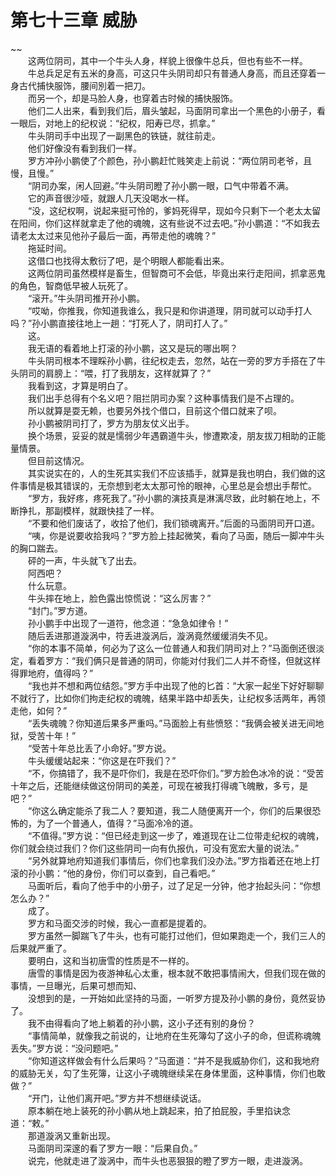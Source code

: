 # 第七十三章 威胁

~~
            <br>　　这两位阴司，其中一个牛头人身，样貌上很像牛总兵，但也有些不一样。<br>　　牛总兵足足有五米的身高，可这只牛头阴司却只有普通人身高，而且还穿着一身古代捕快服饰，腰间別着一把刀。<br>　　而另一个，却是马脸人身，也穿着古时候的捕快服饰。<br>　　他们二人出来，看到我们后，眉头皱起，马面阴司拿出一个黑色的小册子，看一眼后，对地上的纪权说：“纪权，阳寿已尽，抓拿。”<br>　　牛头阴司手中出现了一副黑色的铁链，就往前走。<br>　　他们好像没有看到我们一样。<br>　　罗方冲孙小鹏使了个颜色，孙小鹏赶忙贱笑走上前说：“两位阴司老爷，且慢，且慢。”<br>　　“阴司办案，闲人回避。”牛头阴司瞪了孙小鹏一眼，口气中带着不满。<br>　　它的声音很沙哑，就跟人几天没喝水一样。<br>　　“没，这纪权啊，说起来挺可怜的，爹妈死得早，现如今只剩下一个老太太留在阳间，你们这样就拿走了他的魂魄，这有些说不过去吧。”孙小鹏道：“不如我去请老太太过来见他孙子最后一面，再带走他的魂魄？”<br>　　拖延时间。<br>　　这借口也找得太敷衍了吧，是个明眼人都能看出来。<br>　　这两位阴司虽然模样是畜生，但智商可不会低，毕竟出来行走阳间，抓拿恶鬼的角色，智商低早被人玩死了。<br>　　“滚开。”牛头阴司推开孙小鹏。<br>　　“哎呦，你推我，你知道我谁么，我只是和你讲道理，阴司就可以动手打人吗？”孙小鹏直接往地上一趟：“打死人了，阴司打人了。”<br>　　这。<br>　　我无语的看着地上打滚的孙小鹏，这又是玩的哪出啊？<br>　　牛头阴司根本不理睬孙小鹏，往纪权走去，忽然，站在一旁的罗方手搭在了牛头阴司的肩膀上：“喂，打了我朋友，这样就算了？”<br>　　我看到这，才算是明白了。<br>　　我们出手总得有个名义吧？阻拦阴司办案？这种事情我们是不占理的。<br>　　所以就算是耍无赖，也要另外找个借口，目前这个借口就来了呗。<br>　　孙小鹏被阴司打了，罗方为朋友仗义出手。<br>　　换个场景，妥妥的就是懦弱少年遇霸道牛头，惨遭欺凌，朋友拔刀相助的正能量情景。<br>　　但目前这情况。<br>　　其实说实在的，人的生死其实我们不应该插手，就算是我也明白，我们做的这件事情是极其错误的，无奈想到老太太那可怜的眼神，心里总是会想出手帮忙。<br>　　“罗方，我好疼，疼死我了。”孙小鹏的演技真是淋漓尽致，此时躺在地上，不断挣扎，那副模样，就跟快挂了一样。<br>　　“不要和他们废话了，收拾了他们，我们锁魂离开。”后面的马面阴司开口道。<br>　　“咦，你是说要收拾我吗？”罗方脸上挂起微笑，看向了马面，随后一脚冲牛头的胸口踹去。<br>　　砰的一声，牛头就飞了出去。<br>　　阿西吧？<br>　　什么玩意。<br>　　牛头摔在地上，脸色露出惊慌说：“这么厉害？”<br>　　“封门。”罗方道。<br>　　孙小鹏手中出现了一道符，他念道：“急急如律令！”<br>　　随后丢进那道漩涡中，符丢进漩涡后，漩涡竟然缓缓消失不见。<br>　　“你的本事不简单，何必为了这么一位普通人和我们阴司对上？”马面倒还很淡定，看着罗方：“我们俩只是普通的阴司，你能对付我们二人并不奇怪，但就这样得罪地府，值得吗？”<br>　　“我也并不想和两位结怨。”罗方手中出现了他的匕首：“大家一起坐下好好聊聊不就行了，比如你们拘走纪权的魂魄，结果半路中却丢失，让纪权多活两年，再领走他，如何？”<br>　　“丢失魂魄？你知道后果多严重吗。”马面脸上有些愤怒：“我俩会被关进无间地狱，受苦十年！”<br>　　“受苦十年总比丢了小命好。”罗方说。<br>　　牛头缓缓站起来：“你这是在吓我们？”<br>　　“不，你搞错了，我不是吓你们，我是在恐吓你们。”罗方脸色冰冷的说：“受苦十年之后，还能继续做这份阴司的美差，可现在被我打得魂飞魄散，多亏，是吧？”<br>　　“你这么确定能杀了我二人？要知道，我二人随便离开一个，你们的后果很恐怖的，为了一个普通人，值得？”马面冷冷的道。<br>　　“不值得。”罗方说：“但已经走到这一步了，难道现在让二位带走纪权的魂魄，你们就会绕过我们？你们这些阴司一向有仇报仇，可没有宽宏大量的说法。”<br>　　“另外就算地府知道我们事情后，你们也拿我们没办法。”罗方指着还在地上打滚的孙小鹏：“他的身份，你们可以查到，自己看吧。”<br>　　马面听后，看向了他手中的小册子，过了足足一分钟，他才抬起头问：“你想怎么办？”<br>　　成了。<br>　　罗方和马面交涉的时候，我心一直都是提着的。<br>　　罗方虽然一脚踹飞了牛头，也有可能打过他们，但如果跑走一个，我们三人的后果就严重了。<br>　　要明白，这和当初唐雪的性质是不一样的。<br>　　唐雪的事情是因为夜游神私心太重，根本就不敢把事情闹大，但我们现在做的事情，一旦曝光，后果可想而知、<br>　　没想到的是，一开始如此坚持的马面，一听罗方提及孙小鹏的身份，竟然妥协了。<br>　　我不由得看向了地上躺着的孙小鹏，这小子还有别的身份？<br>　　“事情简单，就像我之前说的，让地府在生死簿勾了这小子的命，但谎称魂魄丢失。”罗方说：“没问题吧。”<br>　　“你知道这样做会有什么后果吗？”马面道：“并不是我威胁你们，这和我地府的威胁无关，勾了生死簿，让这小子魂魄继续呆在身体里面，这种事情，你们也敢做？”<br>　　“开门，让他们离开吧。”罗方并不想继续说话。<br>　　原本躺在地上装死的孙小鹏从地上跳起来，拍了拍屁股，手里掐诀念道：“敕。”<br>　　那道漩涡又重新出现。<br>　　马面阴司深邃的看了罗方一眼：“后果自负。”<br>　　说完，他就走进了漩涡中，而牛头也恶狠狠的瞪了罗方一眼，走进漩涡。<br>
	